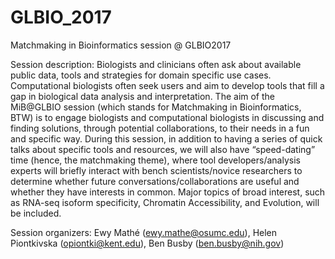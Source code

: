 # GLBIO_2017
Matchmaking in Bioinformatics session @ GLBIO2017

Session description:  Biologists and clinicians often ask about available public data, tools and strategies for domain specific use cases. Computational biologists often seek users and aim to develop tools that fill a gap in biological data analysis and interpretation. The aim of the MiB@GLBIO session (which stands for Matchmaking in Bioinformatics, BTW) is to engage biologists and computational biologists in discussing and finding solutions, through potential collaborations, to their needs in a fun and specific way. 
During this session, in addition to having a series of quick talks about specific tools and resources, we will also have  “speed-dating” time (hence, the matchmaking theme), where tool developers/analysis experts will briefly interact with bench scientists/novice researchers to determine whether future conversations/collaborations are useful and whether they have interests in common. Major topics of broad interest, such as RNA-seq isoform specificity, Chromatin Accessibility, and Evolution, will be included. 

Session organizers: Ewy Mathé (ewy.mathe@osumc.edu), Helen Piontkivska (opiontki@kent.edu), Ben Busby (ben.busby@nih.gov) 
